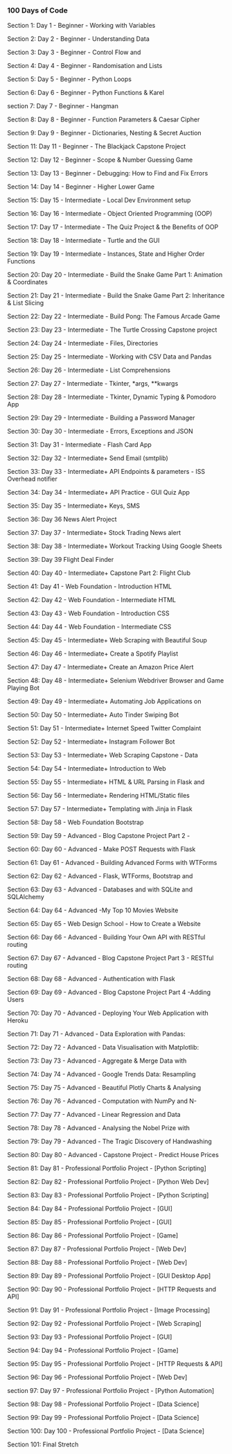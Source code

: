 ### 100 Days of Code



Section 1: Day 1 - Beginner - Working with Variables

Section 2: Day 2 - Beginner - Understanding Data

Section 3: Day 3 - Beginner - Control Flow and

Section 4: Day 4 - Beginner - Randomisation and Lists

Section 5: Day 5 - Beginner - Python Loops

Section 6: Day 6 - Beginner - Python Functions & Karel

section 7: Day 7 - Beginner - Hangman

Section 8: Day 8 - Beginner - Function Parameters & Caesar Cipher

Section 9: Day 9 - Beginner - Dictionaries, Nesting & Secret Auction

Section 11: Day 11 - Beginner - The Blackjack Capstone Project

Section 12: Day 12 - Beginner - Scope & Number Guessing Game

Section 13: Day 13 - Beginner - Debugging: How to Find and Fix Errors

Section 14: Day 14 - Beginner - Higher Lower Game

Section 15: Day 15 - Intermediate - Local Dev Environment setup

Section 16: Day 16 - Intermediate - Object Oriented Programming (OOP)

Section 17: Day 17 - Intermediate - The Quiz Project & the Benefits of OOP

Section 18: Day 18 - Intermediate - Turtle and the GUI

Section 19: Day 19 - Intermediate - Instances, State and Higher Order Functions

Section 20: Day 20 - Intermediate - Build the Snake Game Part 1: Animation & Coordinates

Section 21: Day 21 - Intermediate - Build the Snake Game Part 2: Inheritance & List Slicing

Section 22: Day 22 - Intermediate - Build Pong: The Famous Arcade Game

Section 23: Day 23 - Intermediate - The Turtle Crossing Capstone project

Section 24: Day 24 - Intermediate - Files, Directories

Section 25: Day 25 - Intermediate - Working with CSV Data and Pandas

Section 26: Day 26 - Intermediate - List Comprehensions

Section 27: Day 27 - Intermediate - Tkinter, *args, **kwargs

Section 28: Day 28 - Intermediate - Tkinter, Dynamic Typing & Pomodoro App

Section 29: Day 29 - Intermediate - Building a Password Manager

Section 30: Day 30 - Intermediate - Errors, Exceptions and JSON

Section 31: Day 31 - Intermediate - Flash Card App

Section 32: Day 32 - Intermediate+ Send Email (smtplib)

Section 33: Day 33 - Intermediate+ API Endpoints & parameters - ISS Overhead notifier

Section 34: Day 34 - Intermediate+ API Practice - GUI Quiz App

Section 35: Day 35 - Intermediate+ Keys, SMS

Section 36: Day 36 News Alert Project

Section 37: Day 37 - Intermediate+ Stock Trading News alert

Section 38: Day 38 - Intermediate+ Workout Tracking Using Google Sheets

Section 39: Day 39 Flight Deal Finder

Section 40: Day 40 - Intermediate+ Capstone Part 2: Flight Club

Section 41: Day 41 - Web Foundation - Introduction HTML

Section 42: Day 42 - Web Foundation - Intermediate HTML

Section 43: Day 43 - Web Foundation - Introduction CSS

Section 44: Day 44 - Web Foundation - Intermediate CSS

Section 45: Day 45 - Intermediate+ Web Scraping with Beautiful Soup

Section 46: Day 46 - Intermediate+ Create a Spotify Playlist

Section 47: Day 47 - Intermediate+ Create an Amazon Price Alert

Section 48: Day 48 - Intermediate+ Selenium Webdriver Browser and Game Playing Bot

Section 49: Day 49 - Intermediate+ Automating Job Applications on

Section 50: Day 50 - Intermediate+ Auto Tinder Swiping Bot

Section 51: Day 51 - Intermediate+ Internet Speed Twitter Complaint

Section 52: Day 52 - Intermediate+ Instagram Follower Bot

Section 53: Day 53 - Intermediate+ Web Scraping Capstone - Data

Section 54: Day 54 - Intermediate+ Introduction to Web

Section 55: Day 55 - Intermediate+ HTML & URL Parsing in Flask and

Section 56: Day 56 - Intermediate+ Rendering HTML/Static files

Section 57: Day 57 - Intermediate+ Templating with Jinja in Flask

Section 58: Day 58 - Web Foundation Bootstrap

Section 59: Day 59 - Advanced - Blog Capstone Project Part 2 -

Section 60: Day 60 - Advanced - Make POST Requests with Flask

Section 61: Day 61 - Advanced - Building Advanced Forms with WTForms

Section 62: Day 62 - Advanced - Flask, WTForms, Bootstrap and

Section 63: Day 63 - Advanced - Databases and with SQLite and SQLAlchemy

Section 64: Day 64 - Advanced -My Top 10 Movies Website

Section 65: Day 65 - Web Design School - How to Create a Website

Section 66: Day 66 - Advanced - Building Your Own API with RESTful routing

Section 67: Day 67 - Advanced - Blog Capstone Project Part 3 - RESTful routing

Section 68: Day 68 - Advanced - Authentication with Flask

Section 69: Day 69 - Advanced - Blog Capstone Project Part 4 -Adding Users

Section 70: Day 70 - Advanced - Deploying Your Web Application with Heroku

Section 71: Day 71 - Advanced - Data Exploration with Pandas:

Section 72: Day 72 - Advanced - Data Visualisation with Matplotlib:

Section 73: Day 73 - Advanced - Aggregate & Merge Data with

Section 74: Day 74 - Advanced - Google Trends Data: Resampling

Section 75: Day 75 - Advanced - Beautiful Plotly Charts & Analysing

Section 76: Day 76 - Advanced - Computation with NumPy and N-

Section 77: Day 77 - Advanced - Linear Regression and Data

Section 78: Day 78 - Advanced - Analysing the Nobel Prize with

Section 79: Day 79 - Advanced - The Tragic Discovery of Handwashing

Section 80: Day 80 - Advanced - Capstone Project - Predict House Prices

Section 81: Day 81 - Professional Portfolio Project - [Python Scripting]

Section 82: Day 82 - Professional Portfolio Project - [Python Web Dev]

Section 83: Day 83 - Professional Portfolio Project - [Python Scripting]

Section 84: Day 84 - Professional Portfolio Project - [GUI]

Section 85: Day 85 - Professional Portfolio Project - [GUI]

Section 86: Day 86 - Professional Portfolio Project - [Game]

Section 87: Day 87 - Professional Portfolio Project - [Web Dev]

Section 88: Day 88 - Professional Portfolio Project - [Web Dev]

Section 89: Day 89 - Professional Portfolio Project - [GUI Desktop App]

Section 90: Day 90 - Professional Portfolio Project - [HTTP Requests and API]

Section 91: Day 91 - Professional Portfolio Project - [Image Processing]

Section 92: Day 92 - Professional Portfolio Project - [Web Scraping]

Section 93: Day 93 - Professional Portfolio Project - [GUI]

Section 94: Day 94 - Professional Portfolio Project - [Game]

Section 95: Day 95 - Professional Portfolio Project - [HTTP Requests & API]

Section 96: Day 96 - Professional Portfolio Project - [Web Dev]

section 97: Day 97 - Professional Portfolio Project - [Python Automation]

Section 98: Day 98 - Professional Portfolio Project - [Data Science]

Section 99: Day 99 - Professional Portfolio Project - [Data Science]

Section 100: Day 100 - Professional Portfolio Project - [Data Science]

Section 101: Final Stretch



